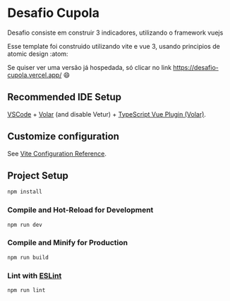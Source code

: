 # Desafio Cupola

Desafio consiste em construir 3 indicadores, utilizando o framework vuejs

Esse template foi construido utilizando vite e vue 3, usando principios de atomic design :atom:

Se quiser ver uma versão já hospedada, só clicar no link https://desafio-cupola.vercel.app/ 😄

## Recommended IDE Setup

[VSCode](https://code.visualstudio.com/) + [Volar](https://marketplace.visualstudio.com/items?itemName=johnsoncodehk.volar) (and disable Vetur) + [TypeScript Vue Plugin (Volar)](https://marketplace.visualstudio.com/items?itemName=johnsoncodehk.vscode-typescript-vue-plugin).

## Customize configuration

See [Vite Configuration Reference](https://vitejs.dev/config/).

## Project Setup

```sh
npm install
```

### Compile and Hot-Reload for Development

```sh
npm run dev
```

### Compile and Minify for Production

```sh
npm run build
```

### Lint with [ESLint](https://eslint.org/)

```sh
npm run lint
```
